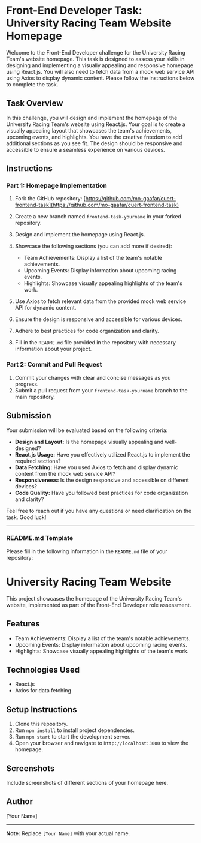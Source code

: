 # Front-End Developer Task: University Racing Team Website Homepage

Welcome to the Front-End Developer challenge for the University Racing Team's website homepage. This task is designed to assess your skills in designing and implementing a visually appealing and responsive homepage using React.js. You will also need to fetch data from a mock web service API using Axios to display dynamic content. Please follow the instructions below to complete the task.

## Task Overview

In this challenge, you will design and implement the homepage of the University Racing Team's website using React.js. Your goal is to create a visually appealing layout that showcases the team's achievements, upcoming events, and highlights. You have the creative freedom to add additional sections as you see fit. The design should be responsive and accessible to ensure a seamless experience on various devices.

## Instructions

### Part 1: Homepage Implementation

1. Fork the GitHub repository: [https://github.com/mo-gaafar/cuert-frontend-task](https://github.com/mo-gaafar/cuert-frontend-task)
2. Create a new branch named `frontend-task-yourname` in your forked repository.
3. Design and implement the homepage using React.js.
4. Showcase the following sections (you can add more if desired):

   - Team Achievements: Display a list of the team's notable achievements.
   - Upcoming Events: Display information about upcoming racing events.
   - Highlights: Showcase visually appealing highlights of the team's work.

5. Use Axios to fetch relevant data from the provided mock web service API for dynamic content.
6. Ensure the design is responsive and accessible for various devices.
7. Adhere to best practices for code organization and clarity.
8. Fill in the `README.md` file provided in the repository with necessary information about your project.

### Part 2: Commit and Pull Request

1. Commit your changes with clear and concise messages as you progress.
2. Submit a pull request from your `frontend-task-yourname` branch to the main repository.

## Submission

Your submission will be evaluated based on the following criteria:

- **Design and Layout:** Is the homepage visually appealing and well-designed?
- **React.js Usage:** Have you effectively utilized React.js to implement the required sections?
- **Data Fetching:** Have you used Axios to fetch and display dynamic content from the mock web service API?
- **Responsiveness:** Is the design responsive and accessible on different devices?
- **Code Quality:** Have you followed best practices for code organization and clarity?

Feel free to reach out if you have any questions or need clarification on the task. Good luck!

---

### README.md Template

Please fill in the following information in the `README.md` file of your repository:

# University Racing Team Website

This project showcases the homepage of the University Racing Team's website, implemented as part of the Front-End Developer role assessment.

## Features

- Team Achievements: Display a list of the team's notable achievements.
- Upcoming Events: Display information about upcoming racing events.
- Highlights: Showcase visually appealing highlights of the team's work.

## Technologies Used

- React.js
- Axios for data fetching

## Setup Instructions

1. Clone this repository.
2. Run `npm install` to install project dependencies.
3. Run `npm start` to start the development server.
4. Open your browser and navigate to `http://localhost:3000` to view the homepage.

## Screenshots

Include screenshots of different sections of your homepage here.

## Author

[Your Name]

---

**Note:** Replace `[Your Name]` with your actual name.
